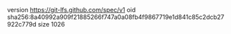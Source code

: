 version https://git-lfs.github.com/spec/v1
oid sha256:8a40992a909f21885266f747a0a08fb4f9867719e1d841c85c2dcb27922c779d
size 1026
